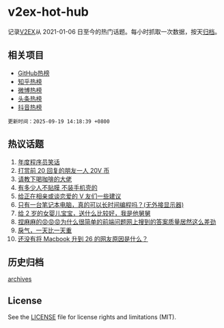 # v2ex-hot-hub

 记录[V2EX](https://www.v2ex.com/)从 2021-01-06 日至今的热门话题。每小时抓取一次数据，按天[归档](archives)。
 
 ## 相关项目

- [GitHub热榜](https://github.com/lonnyzhang423/github-hot-hub)
- [知乎热榜](https://github.com/lonnyzhang423/zhihu-hot-hub)
- [微博热榜](https://github.com/lonnyzhang423/weibo-hot-hub)
- [头条热榜](https://github.com/lonnyzhang423/toutiao-hot-hub)
- [抖音热榜](https://github.com/lonnyzhang423/douyin-hot-hub)


 `更新时间：2025-09-19 14:18:39 +0800`

## 热议话题

1. [年度程序员笑话](https://www.v2ex.com/t/1160205)
1. [打赏前 20 回复的朋友一人 20V 币](https://www.v2ex.com/t/1160215)
1. [请教下喝咖啡的大佬](https://www.v2ex.com/t/1160279)
1. [有多少人不贴膜 不装手机壳的](https://www.v2ex.com/t/1160247)
1. [给正在相亲或谈恋爱的 V 友们一些建议](https://www.v2ex.com/t/1160375)
1. [只有一台笔记本电脑，真的可以长时间编程吗？(无外接显示器)](https://www.v2ex.com/t/1160349)
1. [给 2 岁的女婴儿宝宝，送什么比较好，我是他舅舅](https://www.v2ex.com/t/1160390)
1. [捏麻麻的😡😡😡为什么很简单的前端问题网上搜到的答案质量居然这么差劲](https://www.v2ex.com/t/1160278)
1. [戾气，一天比一天重](https://www.v2ex.com/t/1160417)
1. [还没有将 Macbook 升到 26 的网友原因是什么？](https://www.v2ex.com/t/1160401)

## 历史归档

[archives](archives)

## License

See the [LICENSE](LICENSE) file for license rights and limitations (MIT).
